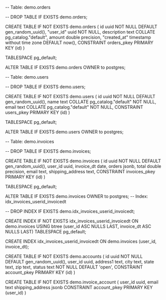 -- Table: demo.orders

-- DROP TABLE IF EXISTS demo.orders;

CREATE TABLE IF NOT EXISTS demo.orders
(
    id uuid NOT NULL DEFAULT gen_random_uuid(),
    "user_id" uuid NOT NULL,
    description text COLLATE pg_catalog."default",
    amount double precision,
    "created_at" timestamp without time zone DEFAULT now(),
    CONSTRAINT orders_pkey PRIMARY KEY (id)
)

TABLESPACE pg_default;

ALTER TABLE IF EXISTS demo.orders
    OWNER to postgres;

-- Table: demo.users

-- DROP TABLE IF EXISTS demo.users;

CREATE TABLE IF NOT EXISTS demo.users
(
    id uuid NOT NULL DEFAULT gen_random_uuid(),
    name text COLLATE pg_catalog."default" NOT NULL,
    email text COLLATE pg_catalog."default" NOT NULL,
    CONSTRAINT users_pkey PRIMARY KEY (id)
)

TABLESPACE pg_default;

ALTER TABLE IF EXISTS demo.users
    OWNER to postgres;

-- Table: demo.invoices

-- DROP TABLE IF EXISTS demo.invoices;

CREATE TABLE IF NOT EXISTS demo.invoices
(
    id uuid NOT NULL DEFAULT gen_random_uuid(),
    user_id uuid,
    invoice_dt date,
    orders jsonb,
    total double precision,
    email text,
    shipping_address text,
    CONSTRAINT invoices_pkey PRIMARY KEY (id)
)

TABLESPACE pg_default;

ALTER TABLE IF EXISTS demo.invoices
    OWNER to postgres;
-- Index: idx_invoices_userid_invoicedt

-- DROP INDEX IF EXISTS demo.idx_invoices_userid_invoicedt;

CREATE INDEX IF NOT EXISTS idx_invoices_userid_invoicedt
    ON demo.invoices USING btree
    (user_id ASC NULLS LAST, invoice_dt ASC NULLS LAST)
    TABLESPACE pg_default;

CREATE INDEX idx_invoices_userid_invoicedt
    ON demo.invoices (user_id, invoice_dt);

CREATE TABLE IF NOT EXISTS demo.accounts
(
    id uuid NOT NULL DEFAULT gen_random_uuid(),
    user_id uuid,
    address1 text,
    city text,
    state text,
    zip text,
    status text NOT NULL DEFAULT 'open',
    CONSTRAINT account_pkey PRIMARY KEY (id)
)

CREATE TABLE IF NOT EXISTS demo.invoice_account
(
    user_id uuid,
    email text
    shipping_address jsonb
    CONSTRAINT account_pkey PRIMARY KEY (user_id)
)